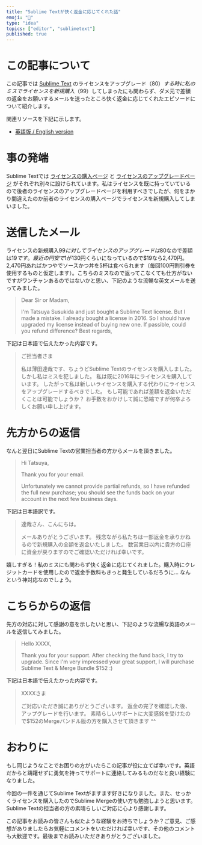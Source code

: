 ```yaml
---
title: "Sublime Textが快く返金に応じてくれた話"
emoji: "🥰"
type: "idea"
topics: ["editor", "sublimetext"]
published: true
---
```


# この記事について

この記事では [Sublime Text](https://www.sublimetext.com/) のライセンスをアップグレード（$80）する時に私のミスでライセンスを新規購入（$99）してしまったにも関わらず、ダメ元で差額の返金をお願いするメールを送ったところ快く返金に応じてくれたエピソードについて紹介します。

関連リソースを下記に示します。

- [英語版 / English version](https://gist.github.com/tatsuyasusukida/631608a7ca36367457cc685d7e85285f)



# 事の発端

Sublime Textでは [ライセンスの購入ページ](https://www.sublimehq.com/store/text) と [ライセンスのアップグレードページ](https://www.sublimehq.com/store/upgrade) がそれぞれ別々に設けられています。私はライセンスを既に持っていているので後者のライセンスのアップグレードページを利用すべきでしたが、何をまかり間違えたのか前者のライセンスの購入ページでライセンスを新規購入してしまいました。



# 送信したメール

ライセンスの新規購入$99に対してライセンスのアップグレードは$80なので差額は$19です。最近の円安で$1が130円くらいになっているので$19なら2,470円。2,470円あればかつやでソースかつ丼を5杯は食べられます（毎回100円割引券を使用するものと仮定します）。こちらのミスなので返ってこなくても仕方がないですがワンチャンあるのではないかと思い、下記のような流暢な英文メールを送ってみました。

> Dear Sir or Madam,
> 
> I'm Tatsuya Susukida and just bought a Sublime Text license.
> But I made a mistake.
> I already bought a license in 2016.
> So I should have upgraded my license instead of buying new one.
> If passible, could you refund difference?
> Best regards,

下記は日本語で伝えたかった内容です。

> ご担当者さま
> 
> 私は薄田達哉です、ちょうどSublime Textのライセンスを購入しました。
> しかし私はミスを犯しました。
> 私は既に2016年にライセンスを購入しています。
> したがって私は新しいライセンスを購入する代わりにライセンスをアップグレードするべきでした。
> もし可能であれば差額を返金いただくことは可能でしょうか？
> お手数をおかけして誠に恐縮ですが何卒よろしくお願い申し上げます。



# 先方からの返信

なんと翌日にSublime Textの営業担当者の方からメールを頂きました。

> Hi Tatsuya,
> 
> Thank you for your email.
> 
> Unfortunately we cannot provide partial refunds, so I have refunded the full new purchase; you should see the funds back on your account in the next few business days.

下記は日本語訳です。

> 達哉さん、こんにちは。
> 
> メールありがとうございます。
> 残念ながら私たちは一部返金を承りかねるので新規購入の全額を返金いたしました。
> 数営業日以内に貴方の口座に資金が戻りますのでご確認いただければ幸いです。

嬉しすぎる！私のミスにも関わらず快く返金に応じてくれました。購入時にクレジットカードを使用したので返金手数料もきっと発生しているだろうに... なんという神対応なのでしょう。



# こちらからの返信

先方の対応に対して感謝の意を示したいと思い、下記のような流暢な英語のメールを返信してみました。

> Hello XXXX,
> 
> Thank you for your support.
> After checking the fund back, I try to upgrade.
> Since I'm very impressed your great support, I will purchase Sublime Text & Merge Bundle $152 :)

下記は日本語で伝えたかった内容です。

> XXXXさま
> 
> ご対応いただき誠にありがとうございます。
> 返金の完了を確認した後、アップグレードを行います。
> 素晴らしいサポートに大変感銘を受けたので$152のMergeバンドル版の方を購入させて頂きます ^^



# おわりに

もし同じようなことでお困りの方がいたらこの記事が役に立てば幸いです。英語だからと躊躇せずに勇気を持ってサポートに連絡してみるものだなと良い経験になりました。

今回の一件を通じてSublime Textがますます好きになりました。また、せっかくライセンスを購入したのでSublime Mergeの使い方も勉強しようと思います。Sublime Textの担当者の方の素晴らしいご対応に心より感謝します。

この記事をお読みの皆さんも似たような経験をお持ちでしょうか？ご意見、ご感想がありましたらお気軽にコメントをいただければ幸いです、その他のコメントも大歓迎です。最後までお読みいただきありがとうございました。
